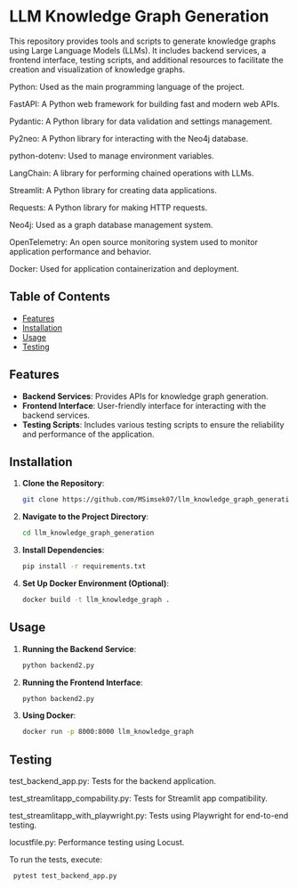 # LLM Knowledge Graph Generation

This repository provides tools and scripts to generate knowledge graphs using Large Language Models (LLMs). It includes backend services, a frontend interface, testing scripts, and additional resources to facilitate the creation and visualization of knowledge graphs.

Python: Used as the main programming language of the project.

FastAPI: A Python web framework for building fast and modern web APIs.

Pydantic: A Python library for data validation and settings management.

Py2neo: A Python library for interacting with the Neo4j database.

python-dotenv: Used to manage environment variables.

LangChain: A library for performing chained operations with LLMs.

Streamlit: A Python library for creating data applications.

Requests: A Python library for making HTTP requests.

Neo4j: Used as a graph database management system.

OpenTelemetry: An open source monitoring system used to monitor application performance and behavior.

Docker: Used for application containerization and deployment.

## Table of Contents

- [Features](#features)
- [Installation](#installation)
- [Usage](#usage)
- [Testing](#testing)

## Features

- **Backend Services**: Provides APIs for knowledge graph generation.
- **Frontend Interface**: User-friendly interface for interacting with the backend services.
- **Testing Scripts**: Includes various testing scripts to ensure the reliability and performance of the application.

## Installation

1. **Clone the Repository**:

   ```bash
   git clone https://github.com/MSimsek07/llm_knowledge_graph_generation.git

2. **Navigate to the Project Directory**:

   ```bash
   cd llm_knowledge_graph_generation
   
3. **Install Dependencies**:

   ```bash
   pip install -r requirements.txt
   
4. **Set Up Docker Environment (Optional)**:

   ```bash
   docker build -t llm_knowledge_graph .
   
## Usage
   
1. **Running the Backend Service**:

   ```bash
   python backend2.py
   
2. **Running the Frontend Interface**:
   ```bash
   python backend2.py
   
3. **Using Docker**:
   ```bash
   docker run -p 8000:8000 llm_knowledge_graph

## Testing

test_backend_app.py: Tests for the backend application.

test_streamlitapp_compability.py: Tests for Streamlit app compatibility.

test_streamlitapp_with_playwright.py: Tests using Playwright for end-to-end testing.

locustfile.py: Performance testing using Locust.

 To run the tests, execute:
   ```bash
    pytest test_backend_app.py





    
